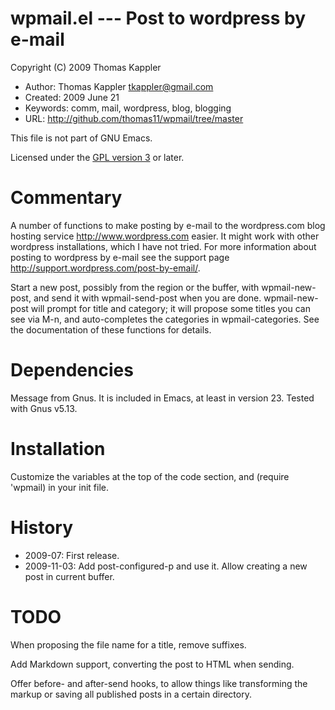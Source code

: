 # wpmail.el --- Post to wordpress by e-mail

Copyright (C) 2009 Thomas Kappler

* Author: Thomas Kappler <tkappler@gmail.com>
* Created: 2009 June 21
* Keywords: comm, mail, wordpress, blog, blogging
* URL: <http://github.com/thomas11/wpmail/tree/master>

This file is not part of GNU Emacs.

Licensed under the [GPL version 3](http://www.gnu.org/licenses/) or later.

# Commentary

A number of functions to make posting by e-mail to the
wordpress.com blog hosting service <http://www.wordpress.com>
easier.  It might work with other wordpress installations, which I
have not tried.  For more information about posting to wordpress by
e-mail see the support page
<http://support.wordpress.com/post-by-email/>.

Start a new post, possibly from the region or the buffer, with
wpmail-new-post, and send it with wpmail-send-post when you are
done.  wpmail-new-post will prompt for title and category; it will
propose some titles you can see via M-n, and auto-completes the
categories in wpmail-categories.  See the documentation of these
functions for details.

# Dependencies
Message from Gnus.  It is included in Emacs, at least in version
23.  Tested with Gnus v5.13.

# Installation
Customize the variables at the top of the code section, and
(require 'wpmail) in your init file.

# History
* 2009-07:    First release.
* 2009-11-03: Add post-configured-p and use it. Allow creating a new
  post in current buffer.

# TODO

When proposing the file name for a title, remove suffixes.

Add Markdown support, converting the post to HTML when sending.

Offer before- and after-send hooks, to allow things like
transforming the markup or saving all published posts in a certain
directory.


